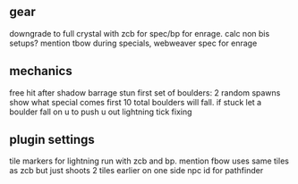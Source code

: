 ## gear

downgrade to full crystal with zcb for spec/bp for enrage. calc non bis setups?
mention tbow during specials, webweaver spec for enrage

## mechanics

free hit after shadow barrage stun
first set of boulders: 2 random spawns show what special comes first
10 total boulders will fall. if stuck let a boulder fall on u to push u out
lightning tick fixing

## plugin settings

tile markers for lightning run with zcb and bp. mention fbow uses same tiles as zcb but just shoots 2 tiles earlier on one side
npc id for pathfinder
